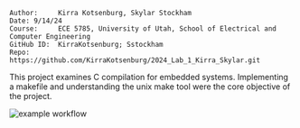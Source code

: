 ```
Author:		Kirra Kotsenburg, Skylar Stockham
Date: 9/14/24
Course:		ECE 5785, University of Utah, School of Electrical and Computer Engineering
GitHub ID:	KirraKotsenburg; Sstockham
Repo:		https://github.com/KirraKotsenburg/2024_Lab_1_Kirra_Skylar.git
```
This project examines C compilation for embedded systems. Implementing a makefile and 
understanding the unix make tool were the core objective of the project.

![example workflow](https://github.com/KirraKotsenburg/2024_Lab_1_Kirra_Skylar/actions/workflows/main.yml/badge.svg)